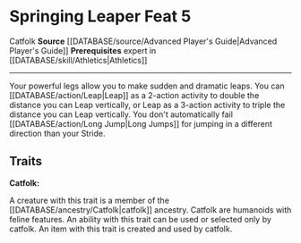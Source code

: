 ﻿---
feat: Springing Leaper
id: '1261'
level: '5'
name: Springing Leaper
prerequisite: Expert in [[DATABASE/skill/Athletics|Athletics]]
rarity: Common
source: '[[DATABASE/source/Advanced Player''s Guide|Advanced Player''s Guide]]'
trait:
- '[[DATABASE/trait/Catfolk|Catfolk]]'
type: Feat

---
# Springing Leaper <span class="item-type">Feat 5</span>

<span class="item-trait">Catfolk</span>
**Source** [[DATABASE/source/Advanced Player's Guide|Advanced Player's Guide]] 
**Prerequisites** expert in [[DATABASE/skill/Athletics|Athletics]]

---
Your powerful legs allow you to make sudden and dramatic leaps. You can [[DATABASE/action/Leap|Leap]] as a 2-action activity to double the distance you can Leap vertically, or Leap as a 3-action activity to triple the distance you can Leap vertically. You don't automatically fail [[DATABASE/action/Long Jump|Long Jumps]] for jumping in a different direction than your Stride.

## Traits

**Catfolk:**

A creature with this trait is a member of the [[DATABASE/ancestry/Catfolk|catfolk]] ancestry. Catfolk are humanoids with feline features. An ability with this trait can be used or selected only by catfolk. An item with this trait is created and used by catfolk.